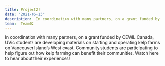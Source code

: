 ```yaml
---
title: Project2!
date: "2021-06-13"
description:  In coordination with many partners, on a grant funded by CEWIL Canada, UVic students are developing materials on starting and operating kelp farms on Vancouver Island’s West coast. Community students are participating to help figure out how kelp farming can benefit their communities. Watch here to hear about their experiences!
team:  Team02
---
```


In coordination with many partners, on a grant funded by CEWIL Canada, UVic students are developing materials on starting and operating kelp farms on Vancouver Island’s West coast. Community students are participating to help figure out how kelp farming can benefit their communities. Watch here to hear about their experiences!


